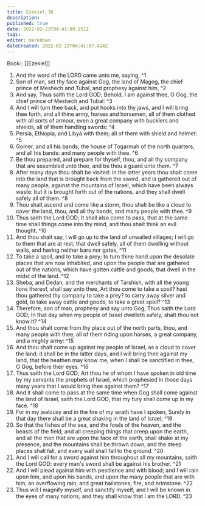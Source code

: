 ```yaml
---
title: Ezekiel_38
description: 
published: true
date: 2022-02-23T04:41:09.251Z
tags: 
editor: markdown
dateCreated: 2022-02-23T04:41:07.424Z
---
```


 Book:: [[Ezekiel]]
 1. And the word of the LORD came unto me, saying, ^1
 2. Son of man, set thy face against Gog, the land of Magog, the chief prince of Meshech and Tubal, and prophesy against him, ^2
 3. And say, Thus saith the Lord GOD; Behold, I am against thee, O Gog, the chief prince of Meshech and Tubal: ^3
 4. And I will turn thee back, and put hooks into thy jaws, and I will bring thee forth, and all thine army, horses and horsemen, all of them clothed with all sorts of armour, even a great company with bucklers and shields, all of them handling swords: ^4
 5. Persia, Ethiopia, and Libya with them; all of them with shield and helmet: ^5
 6. Gomer, and all his bands; the house of Togarmah of the north quarters, and all his bands: and many people with thee. ^6
 7. Be thou prepared, and prepare for thyself, thou, and all thy company that are assembled unto thee, and be thou a guard unto them. ^7
 8. After many days thou shalt be visited: in the latter years thou shalt come into the land that is brought back from the sword, and is gathered out of many people, against the mountains of Israel, which have been always waste: but it is brought forth out of the nations, and they shall dwell safely all of them. ^8
 9. Thou shalt ascend and come like a storm, thou shalt be like a cloud to cover the land, thou, and all thy bands, and many people with thee. ^9
 10. Thus saith the Lord GOD; It shall also come to pass, that at the same time shall things come into thy mind, and thou shalt think an evil thought: ^10
 11. And thou shalt say, I will go up to the land of unwalled villages; I will go to them that are at rest, that dwell safely, all of them dwelling without walls, and having neither bars nor gates, ^11
 12. To take a spoil, and to take a prey; to turn thine hand upon the desolate places that are now inhabited, and upon the people that are gathered out of the nations, which have gotten cattle and goods, that dwell in the midst of the land. ^12
 13. Sheba, and Dedan, and the merchants of Tarshish, with all the young lions thereof, shall say unto thee, Art thou come to take a spoil? hast thou gathered thy company to take a prey? to carry away silver and gold, to take away cattle and goods, to take a great spoil? ^13
 14. Therefore, son of man, prophesy and say unto Gog, Thus saith the Lord GOD; In that day when my people of Israel dwelleth safely, shalt thou not know it? ^14
 15. And thou shalt come from thy place out of the north parts, thou, and many people with thee, all of them riding upon horses, a great company, and a mighty army: ^15
 16. And thou shalt come up against my people of Israel, as a cloud to cover the land; it shall be in the latter days, and I will bring thee against my land, that the heathen may know me, when I shall be sanctified in thee, O Gog, before their eyes. ^16
 17. Thus saith the Lord GOD; Art thou he of whom I have spoken in old time by my servants the prophets of Israel, which prophesied in those days many years that I would bring thee against them? ^17
 18. And it shall come to pass at the same time when Gog shall come against the land of Israel, saith the Lord GOD, that my fury shall come up in my face. ^18
 19. For in my jealousy and in the fire of my wrath have I spoken, Surely in that day there shall be a great shaking in the land of Israel; ^19
 20. So that the fishes of the sea, and the fowls of the heaven, and the beasts of the field, and all creeping things that creep upon the earth, and all the men that are upon the face of the earth, shall shake at my presence, and the mountains shall be thrown down, and the steep places shall fall, and every wall shall fall to the ground. ^20
 21. And I will call for a sword against him throughout all my mountains, saith the Lord GOD: every man's sword shall be against his brother. ^21
 22. And I will plead against him with pestilence and with blood; and I will rain upon him, and upon his bands, and upon the many people that are with him, an overflowing rain, and great hailstones, fire, and brimstone. ^22
 23. Thus will I magnify myself, and sanctify myself; and I will be known in the eyes of many nations, and they shall know that I am the LORD. ^23
